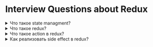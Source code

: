 # Interview Questions about Redux

<details>
  <summary>Что такое state managment?</summary>

state managment - технология, позволяющая:

-   управлять состоянием приложения
-   отделять логику управления состоянием от UI компонентов (slices, thunks, etc.)
-   удобно передавать данные между дальними узлами

</details>

<details>
  <summary>Что такое redux?</summary>

state manager for js apps

-   хранить состояние в дереве в едином сторе
-   reducer должен быть чистой функцией, которая всегда возвращает новый объект состояния(===), т.к. ресурсоемкое сравнение вредит(==)

чтобы изменить стор надо отправить action через функцию dispatch()

```javascript
const ActionType = "AddCard"
const action = {
	type: ActionType,
	payload: {
		id: "123",
		text: "text",
	},
}

dispatch(action)
```

это action попадет reducer, где обработается определенным образом
он в аргументы он принимает state, action

```javascript
const reducer = (state = [], action) => {
    switch (action.type) {
        case ActionType:
            const newItem = {
                id: action.payload.id,
                text: action.payload.text,
            }
            return [..state, newItem]
    }
}
```

</details>

<details>
  <summary>Что такое action в redux?</summary>

action это обычный объект JS

с двумя полями:

-   type = название действия, которое action совершает
-   payload = данные, которые требуется к этому действию
</details>

<details>
  <summary>Как реализовать side effect в redux?</summary>

for ex: логгирование, отправка запроса на сервер

middleware - свой или redux thunk, redux saga

```javascript
const store = createStore(rootReducer, applyMiddleware(logger, thunk))
```

, где thunk из redux-thunk и logger - сайд еффект

```javascript
// свой middleware
const logger = (state) => (next) => (action) => {
	console.log("dispatching = ", action)
	console.log("state before = ", store.getState())
	const result = next(action)
	console.log("state after = ", store.getState())
	return result
}
```

```javascript
// thunk middleware
const getTodos = () => {
	return (dispatch) => {
		getAllTodos()
			.then((todos) => {
				dispatch({
					type: init_todos,
					payload: todos,
				})
			})
			.catch((err) => {
				console.error(err)
			})
	}
}
```

```javascript
// saga middleware
export function* loginFlow() {
	while (true) {
		const { payload } = yield take(LOGIN_REQUEST)
		const { username, password } = payload
		const task = yield fork(authorize, username, password)
	}
}
export function* loginFlowSaga() {
	yield loginFlow()
}
```

</details>
